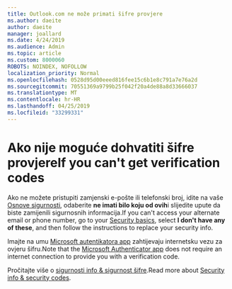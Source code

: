 ```yaml
---
title: Outlook.com ne može primati šifre provjere
ms.author: daeite
author: daeite
manager: joallard
ms.date: 4/24/2019
ms.audience: Admin
ms.topic: article
ms.custom: 8000060
ROBOTS: NOINDEX, NOFOLLOW
localization_priority: Normal
ms.openlocfilehash: 0528d95d00eeed816fee15c6b1e8c791a7e76a2d
ms.sourcegitcommit: 70551369a9799b25f042f20a4de88a8d33666037
ms.translationtype: MT
ms.contentlocale: hr-HR
ms.lasthandoff: 04/25/2019
ms.locfileid: "33299331"
---
```

# <a name="if-you-cant-get-verification-codes"></a><span data-ttu-id="d67d8-102">Ako nije moguće dohvatiti šifre provjere</span><span class="sxs-lookup"><span data-stu-id="d67d8-102">If you can't get verification codes</span></span>

<span data-ttu-id="d67d8-103">Ako ne možete pristupiti zamjenski e-pošte ili telefonski broj, idite na vaše [Osnove sigurnosti](https://account.microsoft.com/security), odaberite **ne imati bilo koju od ovih**i slijedite upute da biste zamijenili sigurnosnih informacija.</span><span class="sxs-lookup"><span data-stu-id="d67d8-103">If you can't access your alternate email or phone number, go to your [Security basics](https://account.microsoft.com/security), select **I don't have any of these**, and then follow the instructions to replace your security info.</span></span>

<span data-ttu-id="d67d8-104">Imajte na umu [Microsoft autentikatora app](https://go.microsoft.com/fwlink/?linkid=2016117) zahtijevaju internetsku vezu za ovjeru šifru.</span><span class="sxs-lookup"><span data-stu-id="d67d8-104">Note that the [Microsoft Authenticator app](https://go.microsoft.com/fwlink/?linkid=2016117) does not require an internet connection to provide you with a verification code.</span></span>

<span data-ttu-id="d67d8-105">Pročitajte više o [sigurnosti info & sigurnost šifre](https://support.microsoft.com/help/12428/).</span><span class="sxs-lookup"><span data-stu-id="d67d8-105">Read more about [Security info & security codes](https://support.microsoft.com/help/12428/).</span></span>